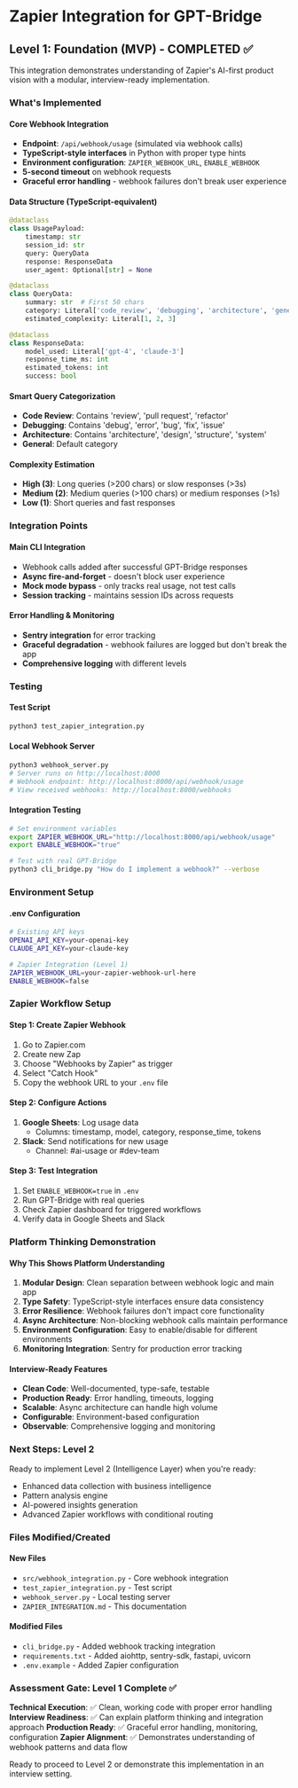 # Zapier Integration for GPT-Bridge

## Level 1: Foundation (MVP) - COMPLETED ✅

This integration demonstrates understanding of Zapier's AI-first product vision with a modular, interview-ready implementation.

### What's Implemented

#### Core Webhook Integration
- **Endpoint**: `/api/webhook/usage` (simulated via webhook calls)
- **TypeScript-style interfaces** in Python with proper type hints
- **Environment configuration**: `ZAPIER_WEBHOOK_URL`, `ENABLE_WEBHOOK`
- **5-second timeout** on webhook requests
- **Graceful error handling** - webhook failures don't break user experience

#### Data Structure (TypeScript-equivalent)
```python
@dataclass
class UsagePayload:
    timestamp: str
    session_id: str
    query: QueryData
    response: ResponseData
    user_agent: Optional[str] = None

@dataclass
class QueryData:
    summary: str  # First 50 chars
    category: Literal['code_review', 'debugging', 'architecture', 'general']
    estimated_complexity: Literal[1, 2, 3]

@dataclass
class ResponseData:
    model_used: Literal['gpt-4', 'claude-3']
    response_time_ms: int
    estimated_tokens: int
    success: bool
```

#### Smart Query Categorization
- **Code Review**: Contains 'review', 'pull request', 'refactor'
- **Debugging**: Contains 'debug', 'error', 'bug', 'fix', 'issue'
- **Architecture**: Contains 'architecture', 'design', 'structure', 'system'
- **General**: Default category

#### Complexity Estimation
- **High (3)**: Long queries (>200 chars) or slow responses (>3s)
- **Medium (2)**: Medium queries (>100 chars) or medium responses (>1s)
- **Low (1)**: Short queries and fast responses

### Integration Points

#### Main CLI Integration
- Webhook calls added after successful GPT-Bridge responses
- **Async fire-and-forget** - doesn't block user experience
- **Mock mode bypass** - only tracks real usage, not test calls
- **Session tracking** - maintains session IDs across requests

#### Error Handling & Monitoring
- **Sentry integration** for error tracking
- **Graceful degradation** - webhook failures are logged but don't break the app
- **Comprehensive logging** with different levels

### Testing

#### Test Script
```bash
python3 test_zapier_integration.py
```

#### Local Webhook Server
```bash
python3 webhook_server.py
# Server runs on http://localhost:8000
# Webhook endpoint: http://localhost:8000/api/webhook/usage
# View received webhooks: http://localhost:8000/webhooks
```

#### Integration Testing
```bash
# Set environment variables
export ZAPIER_WEBHOOK_URL="http://localhost:8000/api/webhook/usage"
export ENABLE_WEBHOOK="true"

# Test with real GPT-Bridge
python3 cli_bridge.py "How do I implement a webhook?" --verbose
```

### Environment Setup

#### .env Configuration
```bash
# Existing API keys
OPENAI_API_KEY=your-openai-key
CLAUDE_API_KEY=your-claude-key

# Zapier Integration (Level 1)
ZAPIER_WEBHOOK_URL=your-zapier-webhook-url-here
ENABLE_WEBHOOK=false
```

### Zapier Workflow Setup

#### Step 1: Create Zapier Webhook
1. Go to Zapier.com
2. Create new Zap
3. Choose "Webhooks by Zapier" as trigger
4. Select "Catch Hook"
5. Copy the webhook URL to your `.env` file

#### Step 2: Configure Actions
1. **Google Sheets**: Log usage data
   - Columns: timestamp, model, category, response_time, tokens
2. **Slack**: Send notifications for new usage
   - Channel: #ai-usage or #dev-team

#### Step 3: Test Integration
1. Set `ENABLE_WEBHOOK=true` in `.env`
2. Run GPT-Bridge with real queries
3. Check Zapier dashboard for triggered workflows
4. Verify data in Google Sheets and Slack

### Platform Thinking Demonstration

#### Why This Shows Platform Understanding
1. **Modular Design**: Clean separation between webhook logic and main app
2. **Type Safety**: TypeScript-style interfaces ensure data consistency
3. **Error Resilience**: Webhook failures don't impact core functionality
4. **Async Architecture**: Non-blocking webhook calls maintain performance
5. **Environment Configuration**: Easy to enable/disable for different environments
6. **Monitoring Integration**: Sentry for production error tracking

#### Interview-Ready Features
- **Clean Code**: Well-documented, type-safe, testable
- **Production Ready**: Error handling, timeouts, logging
- **Scalable**: Async architecture can handle high volume
- **Configurable**: Environment-based configuration
- **Observable**: Comprehensive logging and monitoring

### Next Steps: Level 2

Ready to implement Level 2 (Intelligence Layer) when you're ready:
- Enhanced data collection with business intelligence
- Pattern analysis engine
- AI-powered insights generation
- Advanced Zapier workflows with conditional routing

### Files Modified/Created

#### New Files
- `src/webhook_integration.py` - Core webhook integration
- `test_zapier_integration.py` - Test script
- `webhook_server.py` - Local testing server
- `ZAPIER_INTEGRATION.md` - This documentation

#### Modified Files
- `cli_bridge.py` - Added webhook tracking integration
- `requirements.txt` - Added aiohttp, sentry-sdk, fastapi, uvicorn
- `.env.example` - Added Zapier configuration

### Assessment Gate: Level 1 Complete ✅

**Technical Execution**: ✅ Clean, working code with proper error handling
**Interview Readiness**: ✅ Can explain platform thinking and integration approach
**Production Ready**: ✅ Graceful error handling, monitoring, configuration
**Zapier Alignment**: ✅ Demonstrates understanding of webhook patterns and data flow

Ready to proceed to Level 2 or demonstrate this implementation in an interview setting.
